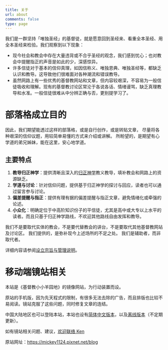 ```yaml
---
title: 关于
url: about
comments: false
type: page
---
```


我们是一群坚持「唯独圣经」的基督徒，就是愿意回到圣经来、看重全本圣经、用全本圣经来检验。我们观察到以下现象：

* 现今社会和教会中存在大量违背或不合乎圣经的观念，我们感到忧心；也对教会中提醒指正的声音是如此的少，深感惊异。
* 许多信徒对于基本的信仰真理，如因信称义、唯独恩典、唯独圣经等，都缺乏认识和教导。这导致他们很难面对各种潮流和错误教导。
* 虽然网路上有一些优秀的基督教网站和文章，但内容较艰深，不容易为一般信徒吸收和理解。现有的基督教讨论区常沦于各说各话、情绪谩骂，缺乏真理教导和水准。一般信徒很难从中分辨正确与否，更别提学习了。

# 部落格成立目的
因此，我们期望能透过这样的部落格，或是自行创作，或是转贴文章，
尽量将各种艰深的信仰议题，用较简单易懂的方式来介绍或讲解。
所盼望的，是期望有心学道的弟兄姊妹，能在这里，安心地学道。

## 主要特点
1. **教导归正神学**：提供清晰且深入的[归正神学](/zh-cn/posts/269192384/)教义教导，填补教会和网路上的资源缺乏。
2. **学道与讨论**：针对信仰问题，提供基于归正神学的探讨与回应，读者也可以通过留言参与讨论。
3. **偏差提醒与指正**：提供有理有据的偏差提醒与指正文章，避免情绪化或牵强的论述。
4. **小众化**：明确定位于中高阶知识份子的平信徒，尤其是高中或大专以上水平的读者。而且只基于归正神学路线，不欢迎其他路线自由发挥和教导。

我们不是要取代实体的教会，不是要代替教会的讲台，不是要取代其他基督教网站及讨论区。
我们提供的，是弥补现今上述场所的不足之处。
我们是辅助者，而非取代者。

详细内容请参阅[设立宗旨与管理说明](/zh-cn/categories/#%e8%ae%be%e7%ab%8b%e5%ae%97%e6%97%a8%e4%b8%8e%e7%ae%a1%e7%90%86%e8%af%b4%e6%98%8e/)。

# 移动端镜站相关

本站是《基督教小小羊园地》的镜像网站，为行动装置而设。

原站的手机版，因为先天程式的限制，有很多无法去除的广告，而且排版也比较不易阅读。镜站克服了这些问题，同时修复文章的连结。

中国大陆地区也可以登陆本站，本站也设有[简体中文版本](/zh-cn)，以及[离线版本](/offline.zip)（不定期更新）。

如有镜站相关问题、建议，[欢迎联络 Ken](mailto:eiekenhung@gmail.com)

原站网址：https://mickey1124.pixnet.net/blog